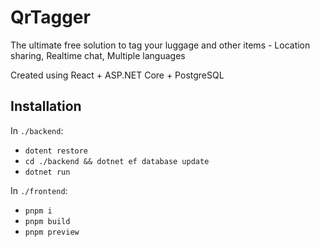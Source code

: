 # QrTagger

The ultimate free solution to tag your luggage and other items - Location sharing, Realtime chat, Multiple languages

Created using React + ASP.NET Core + PostgreSQL

## Installation

In `./backend`:
 - `dotent restore`
 - `cd ./backend && dotnet ef database update`
 - `dotnet run`

In `./frontend`:
 - `pnpm i`
 - `pnpm build`
 - `pnpm preview`